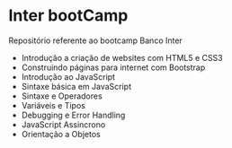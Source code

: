 # Inter bootCamp

Repositório referente ao bootcamp Banco Inter

- Introdução a criação de websites com HTML5 e CSS3
- Construindo páginas para internet com Bootstrap
- Introdução ao JavaScript
- Sintaxe básica em JavaScript
- Sintaxe e Operadores
- Variáveis e Tipos
- Debugging e Error Handling
- JavaScript Assincrono
- Orientação a Objetos
